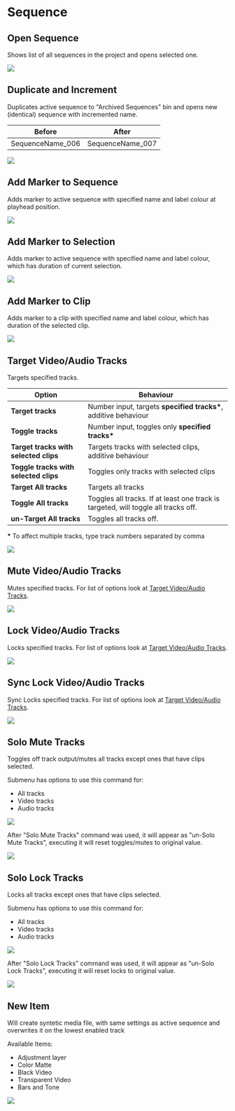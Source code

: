 # Sequence

## Open Sequence

Shows list of all sequences in the project and opens selected one.

![](../../../.gitbook/assets/seq\_01\_open\_seq.gif)

## Duplicate and Increment

Duplicates active sequence to "Archived Sequences" bin and opens new (identical) sequence with incremented name.

| Before            | After             |
| ----------------- | ----------------- |
| SequenceName\_006 | SequenceName\_007 |

![](../../../.gitbook/assets/seq\_02\_duplicate\_increment.gif)

## Add Marker to Sequence

Adds marker to active sequence with specified name and label colour at playhead position.

![](../../../.gitbook/assets/seq\_03\_add\_marker.jpg)

## Add Marker to Selection

Adds marker to active sequence with specified name and label colour, which has duration of current selection.

![](../../../.gitbook/assets/seq\_04\_add\_marker\_selection.gif)

## Add Marker to Clip

Adds marker to a clip with specified name and label colour, which has duration of the selected clip.

![](../../../.gitbook/assets/seq\_10\_add\_marker\_clip.gif)

## Target Video/Audio Tracks

Targets specified tracks.

| **Option**                            | Behaviour                                                                          |
| ------------------------------------- | ---------------------------------------------------------------------------------- |
| **Target tracks**                     | Number input, targets **specified tracks\***, additive behaviour                   |
| **Toggle tracks**                     | Number input, toggles only **specified tracks\***                                  |
| **Target tracks with selected clips** | Targets tracks with selected clips, additive behaviour                             |
| **Toggle tracks with selected clips** | Toggles only tracks with selected clips                                            |
| **Target All tracks**                 | Targets all tracks                                                                 |
| **Toggle All tracks**                 | Toggles all tracks. If at least one track is targeted, will toggle all tracks off. |
| **un-Target All tracks**              | Toggles all tracks off.                                                            |

**\*** To affect multiple tracks, type track numbers separated by comma

![](../../../.gitbook/assets/seq\_11\_targettracks.gif)

## Mute Video/Audio Tracks

Mutes specified tracks. For list of options look at [Target Video/Audio Tracks](sequence.md#target-video-audio-tracks).

![](../../../.gitbook/assets/seq\_12\_mutetracks.gif)

## Lock Video/Audio Tracks

Locks specified tracks. For list of options look at [Target Video/Audio Tracks](sequence.md#target-video-audio-tracks).

![](../../../.gitbook/assets/seq\_13\_locktracks.gif)

## Sync Lock Video/Audio Tracks

Sync Locks specified tracks. For list of options look at [Target Video/Audio Tracks](sequence.md#target-video-audio-tracks).

![](../../../.gitbook/assets/seq\_14\_synclocktracks.gif)

## Solo Mute Tracks

Toggles off track output/mutes all tracks except ones that have clips selected.

Submenu has options to use this command for:

* All tracks
* Video tracks
* Audio tracks

![](../../../.gitbook/assets/seq\_05\_solo\_tracks.gif)

After "Solo Mute Tracks" command was used, it will appear as "un-Solo Mute Tracks", executing it will reset toggles/mutes to original value.

![](../../../.gitbook/assets/seq\_06\_unsolo\_tracks.gif)

## Solo Lock Tracks

Locks all tracks except ones that have clips selected.

Submenu has options to use this command for:

* All tracks
* Video tracks
* Audio tracks

![](../../../.gitbook/assets/seq\_07\_solo\_lock\_tracks.gif)

After "Solo Lock Tracks" command was used, it will appear as "un-Solo Lock Tracks", executing it will reset locks to original value.

![](../../../.gitbook/assets/seq\_08\_unsolo\_lock\_tracks.gif)

## New Item

Will create syntetic media file, with same settings as active sequence and overwrites it on the lowest enabled track

Available Items:

* Adjustment layer
* Color Matte
* Black Video
* Transparent Video
* Bars and Tone

![](../../../.gitbook/assets/seq\_09\_new\_item.gif)
